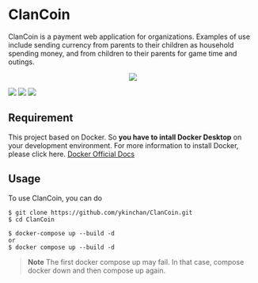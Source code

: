 # ClanCoin
ClanCoin is a payment web application for organizations. Examples of use include sending currency from parents to their children as household spending money, and from children to their parents for game time and outings.
<br/>

<p align="center">
  <img src="https://user-images.githubusercontent.com/78391723/236469298-9c3a11c1-ebe9-4e48-bc79-3192bdf8298c.png" />
</p>

![](https://img.shields.io/github/v/release/ykinchan/ClanCoin?style=flat&logo=github)
![](https://img.shields.io/badge/licnese-MIT-brightgreen?style=flat&logo=github)
![](https://img.shields.io/github/repo-size/ykinchan/ClanCoin?style=flat&logo=github)

## Requirement
This project based on Docker. So **you have to intall Docker Desktop** on your development environment.
For more information to install Docker, please click here.
[Docker Official Docs](https://docs.docker.com/desktop/install/mac-install/)

## Usage
To use ClanCoin, you can do 
```
$ git clone https://github.com/ykinchan/ClanCoin.git
$ cd ClanCoin

$ docker-compose up --build -d
or 
$ docker compose up --build -d
```
> **Note**
>The first docker compose up may fail.
>In that case, compose docker down and then compose up again.
